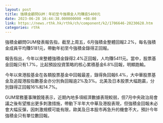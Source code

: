 ```yaml
---
layout: post
title: 強積金顧問GUM：年初至今強積金人均賺逾5400元
date: 2023-06-28 16:44:38.000000000 +08:00
link: https://news.rthk.hk/rthk/ch/component/k2/1706646-20230628.htm
categories: rthk
---
```


強積金顧問GUM發表報告指，截至上周五，6月強積金整體回報2.2%，每名強積金成員平均賺5181元，帶動年初至今強積金錄得正回報。

報告指出，今年以來整體強積金錄得2.4%正回報，人均賺5411元。當中，股票基金回報只有1.7%，比起預設投資策略的核心累積基金6.8%回報，明顯跑輸。

今年以來港股基金在各類股票基金中回報最差，錄得負回報6.4%，大中華股票基金及追蹤港股指數基金亦分別負回報逾2%及3%。北美及日本股票大幅跑贏，分別錄得正回報16%和14.7%。

GUM常務董事陳銳隆表示，近期內地多項經濟數據表現較弱，但7月中央政治局會議之後有望推出更多刺激措施，帶動下半年大中華及港股表現，但強積金回報未必會大幅反彈，因刺激規模可能有限，歐美及日本股市再急升的機會不大，預計今年強積金只有單位數回報。
